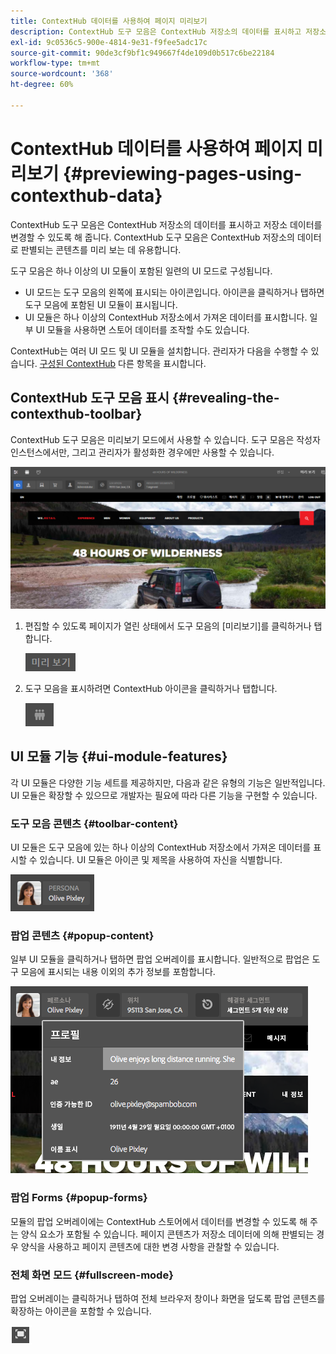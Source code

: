```yaml
---
title: ContextHub 데이터를 사용하여 페이지 미리보기
description: ContextHub 도구 모음은 ContextHub 저장소의 데이터를 표시하고 저장소 데이터를 변경할 수 있도록 해 주며 콘텐츠를 미리 보는 데 유용합니다.
exl-id: 9c0536c5-900e-4814-9e31-f9fee5adc17c
source-git-commit: 90de3cf9bf1c949667f4de109d0b517c6be22184
workflow-type: tm+mt
source-wordcount: '368'
ht-degree: 60%

---
```


# ContextHub 데이터를 사용하여 페이지 미리보기  {#previewing-pages-using-contexthub-data}

ContextHub 도구 모음은 ContextHub 저장소의 데이터를 표시하고 저장소 데이터를 변경할 수 있도록 해 줍니다. ContextHub 도구 모음은 ContextHub 저장소의 데이터로 판별되는 콘텐츠를 미리 보는 데 유용합니다.

도구 모음은 하나 이상의 UI 모듈이 포함된 일련의 UI 모드로 구성됩니다.

* UI 모드는 도구 모음의 왼쪽에 표시되는 아이콘입니다. 아이콘을 클릭하거나 탭하면 도구 모음에 포함된 UI 모듈이 표시됩니다.
* UI 모듈은 하나 이상의 ContextHub 저장소에서 가져온 데이터를 표시합니다. 일부 UI 모듈을 사용하면 스토어 데이터를 조작할 수도 있습니다.

ContextHub는 여러 UI 모드 및 UI 모듈을 설치합니다. 관리자가 다음을 수행할 수 있습니다. [구성된 ContextHub](/help/implementing/developing/personalization/configuring-contexthub.md) 다른 항목을 표시합니다.

## ContextHub 도구 모음 표시 {#revealing-the-contexthub-toolbar}

ContextHub 도구 모음은 미리보기 모드에서 사용할 수 있습니다. 도구 모음은 작성자 인스턴스에서만, 그리고 관리자가 활성화한 경우에만 사용할 수 있습니다.

![ContextHub 도구 모음](/help/sites-cloud/authoring/assets/contexthub-toolbar.png)

1. 편집할 수 있도록 페이지가 열린 상태에서 도구 모음의 [미리보기]를 클릭하거나 탭합니다.

   ![미리보기 버튼](/help/sites-cloud/authoring/assets/contexthub-preview-button.png)

1. 도구 모음을 표시하려면 ContextHub 아이콘을 클릭하거나 탭합니다.

   ![ContextHub 버튼](/help/sites-cloud/authoring/assets/contexthub-button.png)

## UI 모듈 기능 {#ui-module-features}

각 UI 모듈은 다양한 기능 세트를 제공하지만, 다음과 같은 유형의 기능은 일반적입니다. UI 모듈은 확장할 수 있으므로 개발자는 필요에 따라 다른 기능을 구현할 수 있습니다.

### 도구 모음 콘텐츠 {#toolbar-content}

UI 모듈은 도구 모음에 있는 하나 이상의 ContextHub 저장소에서 가져온 데이터를 표시할 수 있습니다. UI 모듈은 아이콘 및 제목을 사용하여 자신을 식별합니다.

![ContextHub 담당자](/help/sites-cloud/authoring/assets/contexthub-persona-button.png)

### 팝업 콘텐츠 {#popup-content}

일부 UI 모듈을 클릭하거나 탭하면 팝업 오버레이를 표시합니다. 일반적으로 팝업은 도구 모음에 표시되는 내용 이외의 추가 정보를 포함합니다.

![ContextHub 프로필 정보](/help/sites-cloud/authoring/assets/contexthub-profile.png)

### 팝업 Forms {#popup-forms}

모듈의 팝업 오버레이에는 ContextHub 스토어에서 데이터를 변경할 수 있도록 해 주는 양식 요소가 포함될 수 있습니다. 페이지 콘텐츠가 저장소 데이터에 의해 판별되는 경우 양식을 사용하고 페이지 콘텐츠에 대한 변경 사항을 관찰할 수 있습니다.

### 전체 화면 모드 {#fullscreen-mode}

팝업 오버레이는 클릭하거나 탭하여 전체 브라우저 창이나 화면을 덮도록 팝업 콘텐츠를 확장하는 아이콘을 포함할 수 있습니다.

![전체 화면 버튼](/help/sites-cloud/authoring/assets/contexthub-fullscreen.png)
